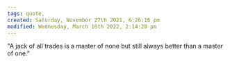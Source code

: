 ```yaml
---
tags: quote, 
created: Saturday, November 27th 2021, 6:26:16 pm
modified: Wednesday, March 16th 2022, 2:14:28 pm
---
```


"A jack of all trades is a master of none but still always better than a master of one."